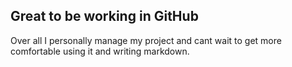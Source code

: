 ## Great to be working in GitHub

Over all I personally manage my project and cant wait to get more comfortable using it and writing markdown.
